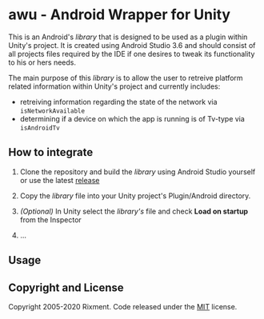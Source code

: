 # awu - Android Wrapper for Unity

This is an Android's _library_ that is designed to be used as a plugin within Unity's project. It is created using Android Studio 3.6 and should consist of all projects files required by the IDE if one desires to tweak its functionality to his or hers needs.

The main purpose of this _library_ is to allow the user to retreive platform related information within Unity's project and currently includes:

- retreiving information regarding the state of the network via `isNetworkAvailable`
- determining if a device on which the app is running is of Tv-type via `isAndroidTv`

## How to integrate

1. Clone the repository and build the _library_ using Android Studio yourself or use the latest [release](awu/build/outputs/aar/awu-release.aar)

2. Copy the _library_ file into your Unity project's Plugin/Android directory.

3. _(Optional)_ In Unity select the _library's_ file and check __Load on startup__ from the Inspector

4. ...

## Usage

## Copyright and License
Copyright 2005-2020 Rixment. Code released under the [MIT](./LICENSE) license.
